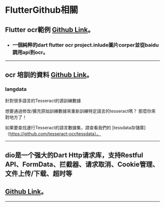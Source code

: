 # FlutterGithub相關

## Flutter ocr範例 [Github Link](https://github.com/luyongfugx/flutter_ocr)。

- ### 一個純粹的dart flutter ocr project.inlude圖片corper並從baidu調用api到ocr。

----


## ocr 培訓的資料  [Github Link](https://github.com/tesseract-ocr/langdata)。

### langdata 
針對很多語言的Tesseract的源訓練數據

想要通過修改/擴充原始訓練數據來重新訓練特定語言的tesseract嗎？
那麼你來對地方了！

如果要查找運行Tesseract的語言數據集，請查看我們的
[tessdata存儲庫]（https://github.com/tesseract-ocr/tessdata）。


----


## dio是一个强大的Dart Http请求库，支持Restful API、FormData、拦截器、请求取消、Cookie管理、文件上传/下载、超时等
## [Github Link](https://github.com/flutterchina/dio/blob/flutter/README-ZH.md)。

---

